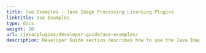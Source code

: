```yaml
---
title: Use Examples - Java Image Processing Licensing Plugins
linktitle: Use Examples
type: docs
weight: 20
url: /java/plugins/developer-guide/use-examples/
description: Developer Guide section describes how to use the Java Image Processing Library API to manipulate, draw and work with images 
---
```

